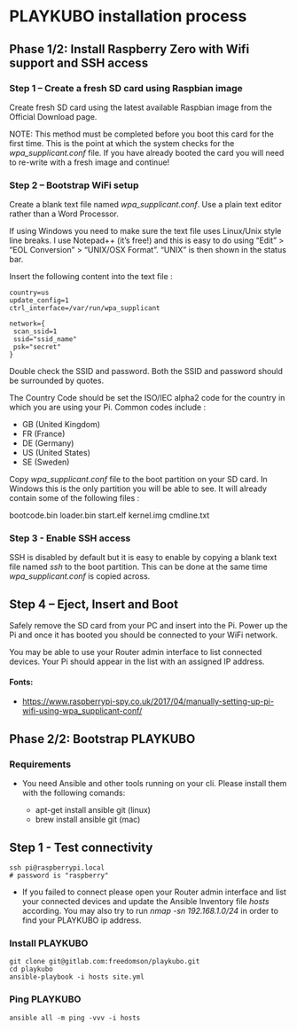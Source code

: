 # PLAYKUBO installation process

## Phase 1/2: Install Raspberry Zero with Wifi support and SSH access

### Step 1 – Create a fresh SD card using Raspbian image

Create fresh SD card using the latest available Raspbian image from the Official Download page.

NOTE: This method must be completed before you boot this card for the first time. This is the point at which the system checks for the *wpa_supplicant.conf* file. If you have already booted the card you will need to re-write with a fresh image and continue!

### Step 2 – Bootstrap WiFi setup

Create a blank text file named *wpa_supplicant.conf*. Use a plain text editor rather than a Word Processor.

If using Windows you need to make sure the text file uses Linux/Unix style line breaks. I use Notepad++ (it’s free!) and this is easy to do using “Edit” > “EOL Conversion” > “UNIX/OSX Format”. “UNIX” is then shown in the status bar.

Insert the following content into the text file :

```
country=us
update_config=1
ctrl_interface=/var/run/wpa_supplicant

network={
 scan_ssid=1
 ssid="ssid_name"
 psk="secret"
}
```

Double check the SSID and password. Both the SSID and password should be surrounded by quotes.

The Country Code should be set the ISO/IEC alpha2 code for the country in which you are using your Pi. Common codes include :

- GB (United Kingdom)
- FR (France)
- DE (Germany)
- US (United States)
- SE (Sweden)

Copy *wpa_supplicant.conf* file to the boot partition on your SD card. In Windows this is the only partition you will be able to see. It will already contain some of the following files :

bootcode.bin
loader.bin
start.elf
kernel.img
cmdline.txt

### Step 3 - Enable SSH access

SSH is disabled by default but it is easy to enable by copying a blank text file named *ssh* to the boot partition. This can be done at the same time *wpa_supplicant.conf* is copied across.

## Step 4 – Eject, Insert and Boot

Safely remove the SD card from your PC and insert into the Pi. Power up the Pi and once it has booted you should be connected to your WiFi network.

You may be able to use your Router admin interface to list connected devices. Your Pi should appear in the list with an assigned IP address.

#### Fonts:

- https://www.raspberrypi-spy.co.uk/2017/04/manually-setting-up-pi-wifi-using-wpa_supplicant-conf/


## Phase 2/2: Bootstrap PLAYKUBO

### Requirements

- You need Ansible and other tools running on your cli. Please install them with the following comands:

    * apt-get install ansible git (linux)
    * brew install ansible git (mac)

## Step 1 - Test connectivity
```
ssh pi@raspberrypi.local
# password is "raspberry"
```

- If you failed to connect please open your Router admin interface and list your connected devices and update the Ansible Inventory file *hosts* according.
You may also try to run *nmap  -sn  192.168.1.0/24* in order to find your PLAYKUBO ip address.

### Install PLAYKUBO
```
git clone git@gitlab.com:freedomson/playkubo.git
cd playkubo
ansible-playbook -i hosts site.yml
```

### Ping PLAYKUBO
```
ansible all -m ping -vvv -i hosts
```